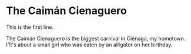# The Caimán Cienaguero

This is the first line.

The Caimán Cienaguero is the biggest carnival in Ciénaga, my hometown. ITt's about a small girl who was eaten by an alligator on her birthday.
